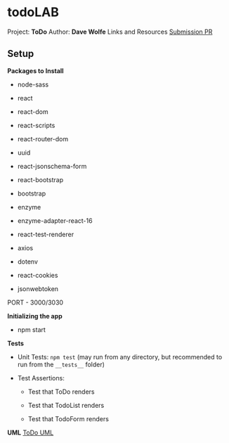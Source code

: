 # todoLAB
Project: **ToDo**
Author: **Dave Wolfe**
Links and Resources
[Submission PR](https://github.com/wolfes-401-advanced-javascript/todo/pull/4)

## Setup

**Packages to Install**

- node-sass

- react

- react-dom

- react-scripts

- react-router-dom

- uuid

- react-jsonschema-form

- react-bootstrap

- bootstrap

- enzyme

- enzyme-adapter-react-16

- react-test-renderer

- axios

- dotenv

- react-cookies

- jsonwebtoken



PORT - 3000/3030

**Initializing the app**
- npm start

**Tests**

- Unit Tests: `npm test` (may run from any directory, but recommended to run from the `__tests__` folder)

- Test Assertions:

  - Test that ToDo renders

  - Test that TodoList renders

  - Test that TodoForm renders
  
**UML**
[ToDo UML](./todo-uml.png)